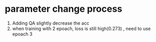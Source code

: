 # parameter change process
1. Adding QA slightly decrease the acc
2. when training with 2 epoach, loss is still high(0.273) , need to use epoach 3
